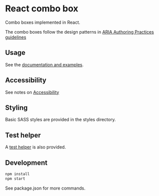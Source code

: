 # React combo box

Combo boxes implemented in React.

The combo boxes follow the design patterns in [ARIA Authoring Practices guidelines][1] 

## Usage

See the [documentation and examples][2].

## Accessibility

See notes on [Accessibility][5]

## Styling

Basic SASS styles are provided in the styles directory.

## Test helper

A [test helper][4] is also provided.

## Development

```bash
npm install
npm start
```

See package.json for more commands.

[1]: https://w3c.github.io/aria-practices/
[2]: https://citizensadvice.github.io/react-list-boxes
[3]: https://www.w3.org/TR/wai-aria-practices-1.1/#kbd_general_within
[4]: docs/test_helper.md
[5]: docs/accessibility.md
